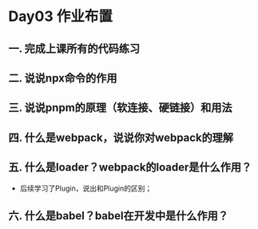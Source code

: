 # Day03 作业布置

## 一. 完成上课所有的代码练习





## 二. 说说npx命令的作用







## 三. 说说pnpm的原理（软连接、硬链接）和用法







## 四. 什么是webpack，说说你对webpack的理解







## 五. 什么是loader？webpack的loader是什么作用？

* 后续学习了Plugin，说出和Plugin的区别；







## 六. 什么是babel？babel在开发中是什么作用？















































